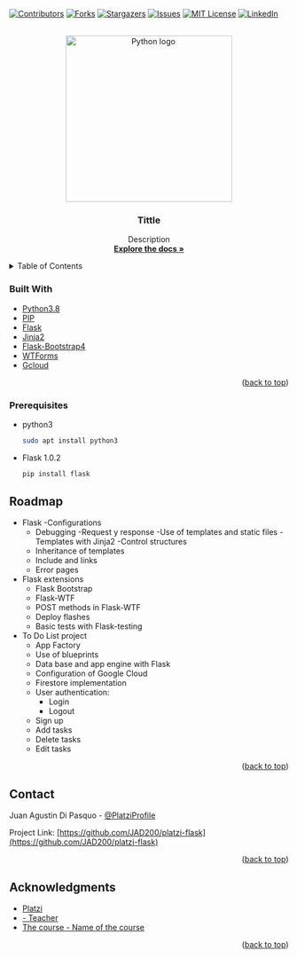 <div id="top">

  [![Contributors][contributors-shield]][contributors-url]
  [![Forks][forks-shield]][forks-url]
  [![Stargazers][stars-shield]][stars-url]
  [![Issues][issues-shield]][issues-url]
  [![MIT License][license-shield]][license-url]
  [![LinkedIn][linkedin-shield]][linkedin-url]

</div>

<!-- PROJECT LOGO -->
<br />
<div align="center">
  <a href="https://github.com/JAD200/platzi-flask" target="blank" referrerpolicy="no-referrer">
    <img src="https://i.imgur.com/fDkhooA.png" alt="Python logo" width="300" >
  </a>

<h3 align="center">Tittle</h3>

  <p align="center">
    Description
    <br />
    <a href="https://github.com/JAD200/platzi-flask" target="blank" referrerpolicy="no-referrer"><strong>Explore the docs »</strong></a>
</div>



<!-- TABLE OF CONTENTS -->
<details>
  <summary>Table of Contents</summary>
  <ol>
    <li><a href="#built-with">Built With</a></li>
    <li><a href="#prerequisites">Prerequisites</a></li>
    <li><a href="#roadmap">Roadmap</a></li>
    <li><a href="#contact">Contact</a></li>
    <li><a href="#acknowledgments">Acknowledgments</a></li>
  </ol>
</details>


### Built With

* [Python3.8](https://www.python.org/downloads/release/python-3813/)
* [PIP](https://pypi.org/)
* [Flask](https://flask.palletsprojects.com/en/2.2.x/)
* [Jinja2](https://jinja.palletsprojects.com/en/3.1.x/)
* [Flask-Bootstrap4](https://getbootstrap.com/docs/4.6/getting-started/introduction/)
* [WTForms](https://wtforms.readthedocs.io/en/3.0.x/)
* [Gcloud](https://cloud.google.com/?hl=es)


<p align="right">(<a href="#top">back to top</a>)</p>



### Prerequisites

* python3
  ```sh
  sudo apt install python3
  ```
* Flask 1.0.2
  ```sh
  pip install flask
  ```

<!-- ROADMAP -->
## Roadmap

- Flask
    -Configurations
    - Debugging
    -Request y response
-Use of templates and static files
    -Templates with Jinja2
    -Control structures
    - Inheritance of templates
    - Include and links
    - Error pages
- Flask extensions
    - Flask Bootstrap
    - Flask-WTF
    - POST methods in Flask-WTF
    - Deploy flashes
    - Basic tests with Flask-testing
- To Do List project
    - App Factory
    - Use of blueprints
    - Data base and app engine with Flask
    - Configuration of Google Cloud
    - Firestore implementation
    - User authentication:
        - Login 
        - Logout
    - Sign up
    - Add tasks
    - Delete tasks
    - Edit tasks



<p align="right">(<a href="#top">back to top</a>)</p>


<!-- CONTACT -->
## Contact

Juan Agustin Di Pasquo - [@PlatziProfile](https://platzi.com/p/Juan_Di_Pasquo/)

Project Link: [https://github.com/JAD200/platzi-flask](https://github.com/JAD200/platzi-flask)

<p align="right">(<a href="#top">back to top</a>)</p>



<!-- ACKNOWLEDGMENTS -->
## Acknowledgments

* [Platzi](https://platzi.com/)
* [ - Teacher]()
* [The course - Name of the course](https://platzi.com/)

<p align="right">(<a href="#top">back to top</a>)</p>



<!-- MARKDOWN LINKS & IMAGES -->
<!-- https://www.markdownguide.org/basic-syntax/#reference-style-links -->
[contributors-shield]: https://img.shields.io/github/contributors/JAD200/platzi-flask.svg?style=flat-square
[contributors-url]: https://github.com/JAD200/platzi-flask/graphs/contributors
[forks-shield]: https://img.shields.io/github/forks/JAD200/platzi-flask.svg?style=flat-square
[forks-url]: https://github.com/JAD200/platzi-flask/network/members
[stars-shield]: https://img.shields.io/github/stars/JAD200/platzi-flask.svg?style=flat-square
[stars-url]: https://github.com/JAD200/platzi-flask/stargazers
[issues-shield]: https://img.shields.io/github/issues/JAD200/platzi-flask.svg?style=flat-square
[issues-url]: https://github.com/JAD200/platzi-flask/issues
[license-shield]: https://img.shields.io/github/license/JAD200/platzi-flask.svg?style=flat-square
[license-url]: https://github.com/JAD200/platzi-flask/blob/master/LICENSE.txt
<!-- LinkedIn -->
[linkedin-shield]: https://img.shields.io/badge/-LinkedIn-black.svg?style=for-the-badge&logo=linkedin&colorB=blue
[linkedin-url]: https://linkedin.com/in/juan-agustin-di-pasquo-jad
